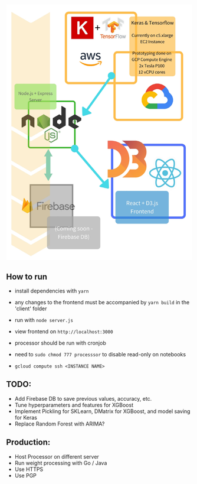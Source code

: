![Stack](https://raw.githubusercontent.com/WillHTam/bitcoin-streamer-lstm/master/stack.jpg)

## How to run
- install dependencies with `yarn`

- any changes to the frontend must be accompanied by `yarn build` in the 'client' folder

- run with `node server.js`

- view frontend on `http://localhost:3000`

- processor should be run with cronjob

- need to `sudo chmod 777 processsor` to disable read-only on notebooks

- `gcloud compute ssh <INSTANCE NAME>`

## TODO:
- Add Firebase DB to save previous values, accuracy, etc.
- Tune hyperparameters and features for XGBoost
- Implement Pickling for SKLearn, DMatrix for XGBoost, and model saving for Keras
- Replace Random Forest with ARIMA?

## Production:
- Host Processor on different server
- Run weight processing with Go / Java
- Use HTTPS 
- Use PGP
